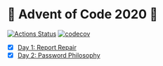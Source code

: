 # :christmas_tree: Advent of Code 2020 :christmas_tree:

[![Actions Status](https://github.com/Meemaw/advent-of-code-2020/workflows/CI/badge.svg)](https://github.com/Meemaw/advent-of-code-2020/actions?query=workflow%3ACI)
[![codecov](https://codecov.io/gh/Meemaw/advent-of-code-2020/branch/main/graph/badge.svg?token=8QPD6MQA2V)](https://codecov.io/gh/Meemaw/advent-of-code-2020)

- [x] [Day 1: Report Repair](day-1/src/main.rs)
- [x] [Day 2: Password Philosophy](day-2/src/main.rs)
